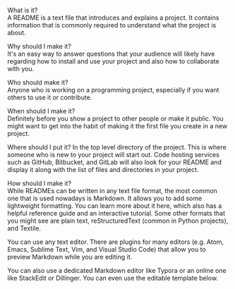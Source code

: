  
What is it?              
A README is a text file that introduces and explains a project. It contains information that is commonly required to understand what the project is about.
         
Why should I make it?     
It's an easy way to answer questions that your audience will likely have regarding how to install and use your project and also how to collaborate with you.
               
Who should make it?      
Anyone who is working on a programming project, especially if you want others to use it or contribute.
           
When should I make it?              
Definitely before you show a project to other people or make it public. You might want to get into the habit of making it the first file you create in a new project.
        
Where should I put it? 
In the top level directory of the project. This is where someone who is new to your project will start out. Code hosting services such as GitHub, Bitbucket, and GitLab will also look for your README and display it along with the list of files and directories in your project.
     
How should I make it?  
While READMEs can be written in any text file format, the most common one that is used nowadays is Markdown. It allows you to add some lightweight formatting. You can learn more about it here, which also has a helpful reference guide and an interactive tutorial. Some other formats that you might see are plain text, reStructuredText (common in Python projects), and Textile.
 
You can use any text editor. There are plugins for many editors (e.g. Atom, Emacs, Sublime Text, Vim, and Visual Studio Code) that allow you to preview Markdown while you are editing it.
  
You can also use a dedicated Markdown editor like Typora or an online one like StackEdit or Dillinger. You can even use the editable template below.
 
